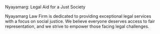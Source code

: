 Nyayamarg: Legal Aid for a Just Society

Nyayamarg Law Firm is dedicated to providing exceptional legal services with a focus on social justice. We believe everyone deserves access to fair representation, and we strive to empower those facing legal challenges.
